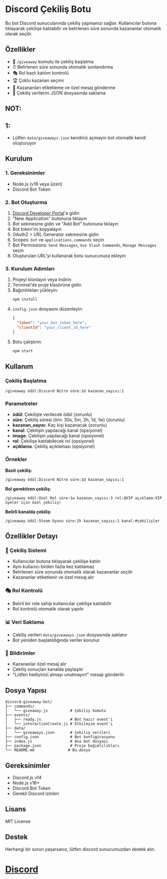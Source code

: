# Discord Çekiliş Botu

Bu bot Discord sunucularında çekiliş yapmanızı sağlar. Kullanıcılar butona tıklayarak çekilişe katılabilir ve belirlenen süre sonunda kazananlar otomatik olarak seçilir.

## Özellikler

- 🎉 `/giveaway` komutu ile çekiliş başlatma
- ⏰ Belirlenen süre sonunda otomatik sonlandırma
- 🎭 Rol bazlı katılım kontrolü
- 🏆 Çoklu kazanan seçimi
- 📢 Kazananları etiketleme ve özel mesaj gönderme
- 💾 Çekiliş verilerini JSON dosyasında saklama


## NOT:
## 1:
- Lütfen `data/giveaways.json` kendiniz açmayın bot otomatik kendi oluşturuyor 

## Kurulum

### 1. Gereksinimler
- Node.js (v16 veya üzeri)
- Discord Bot Token

### 2. Bot Oluşturma
1. [Discord Developer Portal](https://discord.com/developers/applications)'a gidin
2. "New Application" butonuna tıklayın
3. Bot sekmesine gidin ve "Add Bot" butonuna tıklayın
4. Bot token'ını kopyalayın
5. OAuth2 > URL Generator sekmesine gidin
6. Scopes: `bot` ve `applications.commands` seçin
7. Bot Permissions: `Send Messages`, `Use Slash Commands`, `Manage Messages` seçin
8. Oluşturulan URL'yi kullanarak botu sunucunuza ekleyin

### 3. Kurulum Adımları

1. Projeyi klonlayın veya indirin
2. Terminal'de proje klasörüne gidin
3. Bağımlılıkları yükleyin:
   ```bash
   npm install
   ```
4. `config.json` dosyasını düzenleyin:
   ```json
   {
     "token": "your_bot_token_here",
     "clientId": "your_client_id_here"
   }
   ```
5. Botu çalıştırın:
   ```bash
   npm start
   ```

## Kullanım

### Çekiliş Başlatma
```
/giveaway ödül:Discord Nitro süre:1d kazanan_sayısı:1
```

### Parametreler
- **ödül**: Çekilişte verilecek ödül (zorunlu)
- **süre**: Çekiliş süresi (örn: 30s, 5m, 2h, 1d, 1w) (zorunlu)
- **kazanan_sayısı**: Kaç kişi kazanacak (zorunlu)
- **kanal**: Çekilişin yapılacağı kanal (opsiyonel)
- **image**: Çekilişin yapılacağı kanal (opsiyonel)
- **rol**: Çekilişe katılabilecek rol (opsiyonel)
- **açıklama**: Çekiliş açıklaması (opsiyonel)

### Örnekler

**Basit çekiliş:**
```
/giveaway ödül:Discord Nitro süre:1d kazanan_sayısı:1
```

**Rol gerektiren çekiliş:**
```
/giveaway ödül:Özel Rol süre:1w kazanan_sayısı:3 rol:@VIP açıklama:VIP üyeler için özel çekiliş!
```

**Belirli kanalda çekiliş:**
```
/giveaway ödül:Steam Oyunu süre:2h kazanan_sayısı:1 kanal:#çekilişler
```

## Özellikler Detayı

### 🎯 Çekiliş Sistemi
- Kullanıcılar butona tıklayarak çekilişe katılır
- Aynı kullanıcı birden fazla kez katılamaz
- Belirlenen süre sonunda otomatik olarak kazananlar seçilir
- Kazananlar etiketlenir ve özel mesaj alır

### 🎭 Rol Kontrolü
- Belirli bir role sahip kullanıcılar çekilişe katılabilir
- Rol kontrolü otomatik olarak yapılır

### 📊 Veri Saklama
- Çekiliş verileri `data/giveaways.json` dosyasında saklanır
- Bot yeniden başlatıldığında veriler korunur

### 🔔 Bildirimler
- Kazananlar özel mesaj alır
- Çekiliş sonuçları kanalda paylaşılır
- "Lütfen hediyinizi almayı unutmayın!" mesajı gönderilir

## Dosya Yapısı

```
discord-giveaway-bot/
├── commands/
│   └── giveaway.js          # Çekiliş komutu
├── events/
│   ├── ready.js             # Bot hazır event'i
│   └── interactionCreate.js # Etkileşim event'i
├── data/
│   └── giveaways.json       # Çekiliş verileri
├── config.json              # Bot konfigürasyonu
├── index.js                 # Ana bot dosyası
├── package.json             # Proje bağımlılıkları
└── README.md               # Bu dosya
```

## Gereksinimler

- Discord.js v14
- Node.js v16+
- Discord Bot Token
- Gerekli Discord izinleri

## Lisans

MIT License

## Destek

Herhangi bir sorun yaşarsanız, lütfen discord sunucumuzdan destek alın. 
# [Discord](https://discord.gg/9J8KB2brj6)